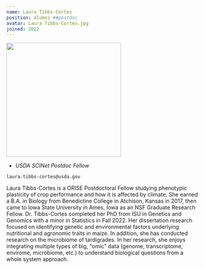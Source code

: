 ```yaml
---
name: Laura Tibbs-Cortes
position: alumni ##postdoc
avatar: Laura Tibbs-Cortes.jpg
joined: 2022
---
```


<img width="300" src="{{site.baseurl}}/images/people/{{page.avatar}}" data-action="zoom">

- _USDA SCINet Postdoc Fellow_<br>

<i class="fa fa-envelope-o"></i> `laura.tibbs-cortes@usda.gov`

Laura Tibbs-Cortes is a ORISE Postdoctoral Fellow studying phenotypic plasticity of crop performance and how it is affected by climate. She earned a B.A. in Biology from Benedictine College in Atchison, Kansas in 2017, then came to Iowa State University in Ames, Iowa as an NSF Graduate Research Fellow. Dr. Tibbs-Cortes completed her PhD from ISU in Genetics and Genomics with a minor in Statistics in Fall 2022. Her dissertation research focused on identifying genetic and environmental factors underlying nutritional and agronomic traits in maize. In addition, she has conducted research on the microbiome of tardigrades. In her research, she enjoys integrating multiple types of big, "omic" data (genome, transcriptome, envirome, microbiome, etc.) to understand biological questions from a whole system approach.
